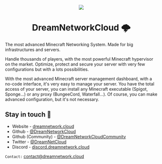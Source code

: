 <p align="center">
  <img src="https://github.com/DreamNetworkCloud.png" />
</p>
<h1 align="center">DreamNetworkCloud 🌩️</h1>
<p>The most advanced Minecraft Networking System. Made for big infrastructures and servers.</p>

Handle thousands of players, with the most powerful Minecraft hypervisor on the market. Optimize, protect and secure your server with very few configurations but with a lots possibilities.

With the most advanced Minecraft server management dashboard, with a no-code interface, it's very easy to manage your server. You have the total access of your server, you can install any Minecraft executable (Spigot, Sponge...) or any proxy (BungeeCord, Waterfall...). 
Of course, you can make advanced configuration, but it's not necessary.

## Stay in touch 👋
* Website - [dreamnetwork.cloud](https://dreamnetwork.cloud/)
* Github - [@DreamNetworkCloud](https://github.com/DreamNetworkCloud/)
* Github (Community) - [@DreamNetworkCloudCommunity](https://github.com/DreamNetworkCloudCommunity/)
* Twitter - [@DreamNetCloud](https://twitter.com/DreamNetCloud/)
* Discord - [discord.dreamnetwork.cloud](https://discord.dreamnetwork.cloud/)

`Contact:` [contact@dreamnetwork.cloud](mailto://contact@dreamnetwork.cloud)
